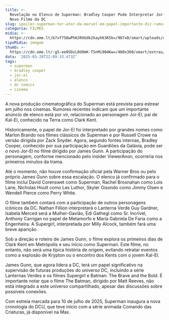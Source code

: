 ```yaml
---
title: >-
  Revelação no Elenco de Superman: Bradley Cooper Pode Interpretar Jor-El no
  Novo Filme da DC
slug: spoiler-superman-ter-ator-da-marvel-em-papel-importante-diz-rumor
categoria: FILMES
midia: >-
  https://cdn.ome.lt/b7vf758wPhHJRXUdk2kayh63K5k=/987x0/smart/uploads/conteudo/fotos/superman-capa-poster_NtMadFk.jpg
tipoMidia: imagem
thumb: >-
  https://cdn.ome.lt/-g5-ee9SOzL0d9mK-TSnMi904Kw=/480x360/smart/extras/conteudos/superman-capa-poster_Mj1GXSQ.jpg
data: '2025-03-28T22:09:33.473Z'
tags:
  - superman
  - bradley cooper
  - jor-el
  - elenco
  - dc comics
  - cinema
---
```


A nova produção cinematográfica do Superman está prevista para estrear em julho nos cinemas. Rumores recentes indicam que um importante anúncio de elenco está por vir, relacionado ao personagem Jor-El, pai de Kal-El, conhecido na Terra como Clark Kent.

Historicamente, o papel de Jor-El foi interpretado por grandes nomes como Marlon Brando nos filmes clássicos de Superman e por Russell Crowe na versão dirigida por Zack Snyder. Agora, segundo fontes internas, Bradley Cooper, conhecido por sua participação em Guardiões da Galáxia, pode ser o novo Jor-El no filme dirigido por James Gunn. A participação do personagem, conforme mencionado pelo insider ViewerAnon, ocorreria nos primeiros minutos da trama.

Até o momento, não houve confirmação oficial pela Warner Bros ou pelo próprio James Gunn sobre essa escalação. O elenco já confirmado para o filme inclui David Corenswet como Superman, Rachel Brosnahan como Lois Lane, Nicholas Hoult como Lex Luthor, Skyler Gisondo como Jimmy Olsen e Wendell Pierce como Perry White.

O filme também contará com a participação de outros personagens icônicos da DC. Nathan Fillion interpretará o Lanterna Verde Guy Gardner, Isabela Merced será a Mulher-Gavião, Edi Gathegi como Sr. Incrível, Anthony Carrigan no papel de Metamorfo e María Gabriela De Faria como a Engenheira. A Supergirl, interpretada por Milly Alcock, também fará uma breve aparição.

Sob a direção e roteiro de James Gunn, o filme explora os primeiros dias de Clark Kent em Metrópolis e seu início como Superman. Este filme, no entanto, não será uma típica história de origem, evitando retratar eventos como a explosão de Krypton ou o encontro dos Kents com o jovem Kal-El.

James Gunn, que agora lidera a DC, terá um papel significativo na supervisão de futuras produções do universo DC, incluindo a série Lanternas Verdes e os filmes Supergirl e Batman: The Brave and the Bold. É importante notar que o filme The Batman, dirigido por Matt Reeves, não está integrado a este universo compartilhado, apesar das discussões sobre possíveis conexões.

Com estreia marcada para 10 de julho de 2025, Superman inaugura a nova cronologia do DCU, que teve início com a série animada Comando das Criaturas, já disponível na Max.
